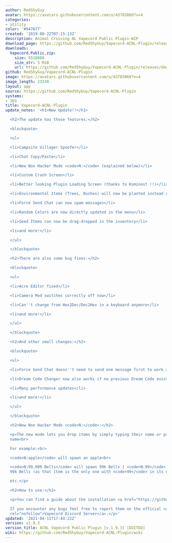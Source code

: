 ```yaml
---
author: RedShyGuy
avatar: https://avatars.githubusercontent.com/u/43783060?v=4
categories:
- utility
color: '#947677'
created: '2019-08-22T07:15:13Z'
description: Animal Crossing NL Vapecord Public Plugin WIP
download_page: https://github.com/RedShyGuy/Vapecord-ACNL-Plugin/releases
downloads:
  Vapecord.Public.zip:
    size: 5510888
    size_str: 5 MiB
    url: https://github.com/RedShyGuy/Vapecord-ACNL-Plugin/releases/download/v1.9.3/Vapecord.Public.zip
github: RedShyGuy/Vapecord-ACNL-Plugin
image: https://avatars.githubusercontent.com/u/43783060?v=4
image_length: 23338
layout: app
source: https://github.com/RedShyGuy/Vapecord-ACNL-Plugin
systems:
- 3DS
title: Vapecord-ACNL-Plugin
update_notes: '<h1>New Update!!</h1>

  <h2>The update has those features:</h2>

  <blockquote>

  <ul>

  <li>Campsite Villager Spoofer</li>

  <li>Chat Copy/Paste</li>

  <li>New Non Hacker Mode <code>N:</code> (explained below)</li>

  <li>Custom Crash Screen</li>

  <li>Better looking Plugin Loading Screen (thanks to Kominost !!)</li>

  <li>Environmental Items (Trees, Bushes) will now be planted instead of dropped</li>

  <li>Force Send Chat can now spam messages</li>

  <li>Random Colors are now directly updated in the menu</li>

  <li>Seed Items can now be drag-dropped in the inventory</li>

  <li>and more!</li>

  </ul>

  </blockquote>

  <h2>There are also some bug fixes:</h2>

  <blockquote>

  <ul>

  <li>Acre Editor fixed</li>

  <li>Camera Mod switches correctly off now</li>

  <li>Can''t change from Hex2Dec/Dec2Hex in a keyboard anymore</li>

  <li>and more!</li>

  </ul>

  </blockquote>

  <h2>And other small changes:</h2>

  <blockquote>

  <ul>

  <li>Force Send Chat doesn''t need to send one message first to work anymore</li>

  <li>Dream Code Changer now also works if no previous Dream Code existed</li>

  <li>Many performance updates</li>

  <li>and more!</li>

  </ul>

  </blockquote>

  <h2>New Non Hacker Mode <code>N:</code>:</h2>

  <p>The new mode lets you drop items by simply typing their name or parts of the
  name<br>

  For example:<br>

  <code>N:apple</code> will spawn an apple<br>

  <code>N:99,000 Bells</code> will spawn 99k Bells | <code>N:99</code> will also spawn
  99k Bells (as that item is the only one with <code>99</code> in its name)<br>

  etc.</p>

  <h2>How to use:</h2>

  <p>You can find a guide about the installation <a href="https://github.com/RedShyGuy/Vapecord-ACNL-Plugin/wiki/How-to-install">here</a>.<br>

  If you encounter any bugs feel free to report them on the official <a href="https://discord.gg/QwqdBpKWf3"
  rel="nofollow">Vapecord Discord Server</a>.</p>'
updated: '2021-04-11T17:44:22Z'
version: v1.9.3
version_title: ACNL Vapecord Public Plugin [v.1.9.3] [EDITED]
wiki: https://github.com/RedShyGuy/Vapecord-ACNL-Plugin/wiki
---
```


